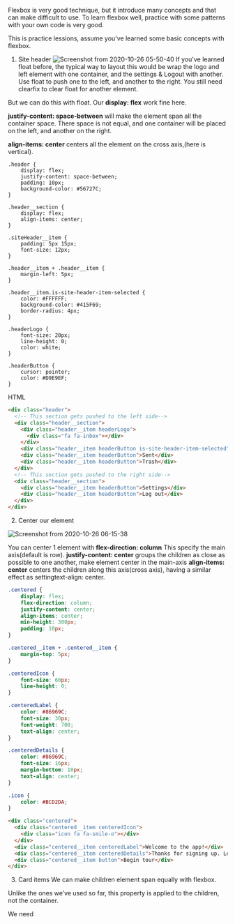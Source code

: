 Flexbox is very good technique, but it introduce many concepts and that can make difficult to use.
To learn flexbox well, practice with some patterns with your own code is very good.

This is practice lessions, assume you've learned some basic concepts with flexbox. 

1. Site header
![Screenshot from 2020-10-26 05-50-40](https://user-images.githubusercontent.com/25763557/97121244-61775d80-174f-11eb-8af1-1993c6b7fdfe.png)
If you've learned float before, the typical way to layout this would be wrap the logo and left element with one container, and the settings & Logout with another. 
Use float to push one to the left, and another to the right. You still need clearfix to clear float for another element.

But we can do this with float. Our **display: flex** work fine here.

**justify-content: space-between** will make the element span all the container space. There space is not equal, and one container will be placed on the left, and another on the right.

**align-items: center** centers all the element on the cross axis,(here is vertical). 

```
.header {
    display: flex;
    justify-content: space-between;
    padding: 10px;
    background-color: #56727C;
}

.header__section {
    display: flex;
    align-items: center;
}

.siteHeader__item {
    padding: 5px 15px;
    font-size: 12px;
}

.header__item + .header__item {
    margin-left: 5px;
}

.header__item.is-site-header-item-selected {
    color: #FFFFFF;
    background-color: #415F69;
    border-radius: 4px;
}

.headerLogo {
    font-size: 20px;
    line-height: 0;
    color: white;
}

.headerButton {
    cursor: pointer;
    color: #D9E9EF;
}
```

HTML 


``` html
<div class="header">
  <!-- This section gets pushed to the left side-->
  <div class="header__section">
    <div class="header__item headerLogo">
      <div class="fa fa-inbox"></div>
    </div>
    <div class="header__item headerButton is-site-header-item-selected">Inbox</div>
    <div class="header__item headerButton">Sent</div>
    <div class="header__item headerButton">Trash</div>
  </div>
  <!-- This section gets pushed to the right side-->
  <div class="header__section">
    <div class="header__item headerButton">Settings</div>
    <div class="header__item headerButton">Log out</div>
  </div>
</div>

```


2. Center our element 

![Screenshot from 2020-10-26 06-15-38](https://user-images.githubusercontent.com/25763557/97121928-799dab80-1754-11eb-968b-7ad7292870e2.png)


You can center 1 element with
**flex-direction: column** This specify the main axis(default is row).
**justify-content: center** groups the children as close as possible to one another, make element center in the main-axis 
**align-items: center** centers the children along this axis(cross axis), having a similar effect as settingtext-align: center.

```css
.centered {
    display: flex;
    flex-direction: column;
    justify-content: center;
    align-items: center;
    min-height: 300px;
    padding: 10px;
}

.centered__item + .centered__item {
    margin-top: 5px;
}

.centeredIcon {
    font-size: 60px;
    line-height: 0;
}

.centeredLabel {
    color: #86969C;
    font-size: 30px;
    font-weight: 700;
    text-align: center;
}

.centeredDetails {
    color: #86969C;
    font-size: 16px;
    margin-bottom: 10px;
    text-align: center;
}

.icon {
    color: #BCD2DA;
}

```


```html
<div class="centered">
  <div class="centered__item centeredIcon">
    <div class="icon fa fa-smile-o"></div>
  </div>
  <div class="centered__item centeredLabel">Welcome to the app!</div>
  <div class="centered__item centeredDetails">Thanks for signing up. Let&rsquo;s take a look around.</div>
  <div class="centered__item button">Begin tour</div>
</div>

```

3. Card items
We can make children element span equally with flexbox.

Unlike the ones we’ve used so far, this property is applied to the children, not the container.

We need 
